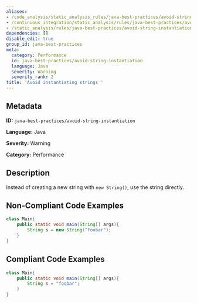 ```yaml
---
aliases:
- /code_analysis/static_analysis_rules/java-best-practices/avoid-string-instantiation
- /continuous_integration/static_analysis/rules/java-best-practices/avoid-string-instantiation
- /static_analysis/rules/java-best-practices/avoid-string-instantiation
dependencies: []
disable_edit: true
group_id: java-best-practices
meta:
  category: Performance
  id: java-best-practices/avoid-string-instantiation
  language: Java
  severity: Warning
  severity_rank: 2
title: 'Avoid instantiating strings '
---
```

<!--  SOURCED FROM https://github.com/DataDog/datadog-static-analyzer-rule-docs -->


## Metadata
**ID:** `java-best-practices/avoid-string-instantiation`

**Language:** Java

**Severity:** Warning

**Category:** Performance

## Description
Instead of creating a new string with `new String()`, use the string directly.

## Non-Compliant Code Examples
```java
class Main{
    public static void main(String[] args){
        String s = new String("foobar");
    }
}
```

## Compliant Code Examples
```java
class Main{
    public static void main(String[] args){
        String s = "foobar";
    }
}
```
